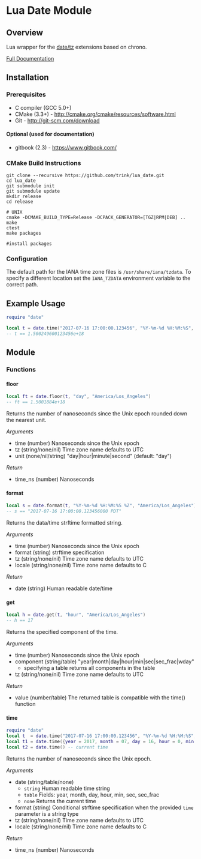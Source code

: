 # Lua Date Module

## Overview
Lua wrapper for the [date/tz](https://github.com/HowardHinnant/date)
extensions based on chrono.

[Full Documentation](http://trink.github.io/lua_date)

## Installation

### Prerequisites
* C compiler (GCC 5.0+)
* CMake (3.3+) - http://cmake.org/cmake/resources/software.html
* Git - http://git-scm.com/download

#### Optional (used for documentation)
* gitbook (2.3) - https://www.gitbook.com/

### CMake Build Instructions

    git clone --recursive https://github.com/trink/lua_date.git
    cd lua_date
    git submodule init
    git submodule update
    mkdir release
    cd release

    # UNIX
    cmake -DCMAKE_BUILD_TYPE=Release -DCPACK_GENERATOR=[TGZ|RPM|DEB] ..
    make
    ctest
    make packages

    #install packages

### Configuration
The default path for the IANA time zone files is `/usr/share/iana/tzdata`. To
specify a different location set the `IANA_TZDATA` environment variable to the
correct path.

## Example Usage

```lua
require "date"

local t = date.time("2017-07-16 17:00:00.123456", "%Y-%m-%d %H:%M:%S", "America/Los_Angeles")
-- t == 1.500249600123456e+18
```

## Module

### Functions

#### floor

```lua
local ft = date.floor(t, "day", "America/Los_Angeles")
-- ft == 1.5001884e+18
```

Returns the number of nanoseconds since the Unix epoch rounded down the nearest
unit.

*Arguments*
- time (number) Nanoseconds since the Unix epoch
- tz (string/none/nil) Time zone name defaults to UTC
- unit (none/nil/string) "day|hour|minute|second" (default: "day")

*Return*
- time_ns (number) Nanoseconds

#### format

```lua
local s = date.format(t, "%Y-%m-%d %H:%M:%S %Z", "America/Los_Angeles")
-- s == "2017-07-16 17:00:00.123456000 PDT"
```

Returns the data/time strftime formatted string.

*Arguments*
- time (number) Nanoseconds since the Unix epoch
- format (string) strftime specification
- tz (string/none/nil) Time zone name defaults to UTC
- locale (string/none/nil) Time zone name defaults to C

*Return*
- date (string) Human readable date/time

#### get

```lua
local h = date.get(t, "hour", "America/Los_Angeles")
-- h == 17
```

Returns the specified component of the time.

*Arguments*
- time (number) Nanoseconds since the Unix epoch
- component (string/table) "year|month|day|hour|min|sec|sec_frac|wday"
  - specifying a table returns all components in the table
- tz (string/none/nil) Time zone name defaults to UTC

*Return*
- value (number/table) The returned table is compatible with the time() function

#### time
```lua
require "date"
local t  = date.time("2017-07-16 17:00:00.123456", "%Y-%m-%d %H:%M:%S", "America/Los_Angeles")
local t1 = date.time({year = 2017, month = 07, day = 16, hour = 0, min = 0, sec = 0, sec_frac = 0.123456})
local t2 = date.time() -- current time
```

Returns the number of nanoseconds since the Unix epoch.

*Arguments*
- date (string/table/none)
    - `string` Human readable time string
    - `table` Fields: year, month, day, hour, min, sec, sec_frac
    - `none` Returns the current time
- format (string) Conditional strftime specification when the provided `time`
parameter is a string type
- tz (string/none/nil) Time zone name defaults to UTC
- locale (string/none/nil) Time zone name defaults to C

*Return*
- time_ns (number) Nanoseconds
